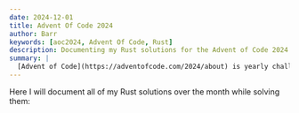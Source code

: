 ```yaml
---
date: 2024-12-01
title: Advent Of Code 2024
author: Barr
keywords: [aoc2024, Advent Of Code, Rust]
description: Documenting my Rust solutions for the Advent of Code 2024 challenge.
summary: |
  [Advent of Code](https://adventofcode.com/2024/about) is yearly challenge that happens over the month of December, with a new problem opening every day until the 25th, like an [Advent calender](https://adventofcode.com/2024/about).  
---
```

Here I will document all of my Rust solutions over the month while solving them:

